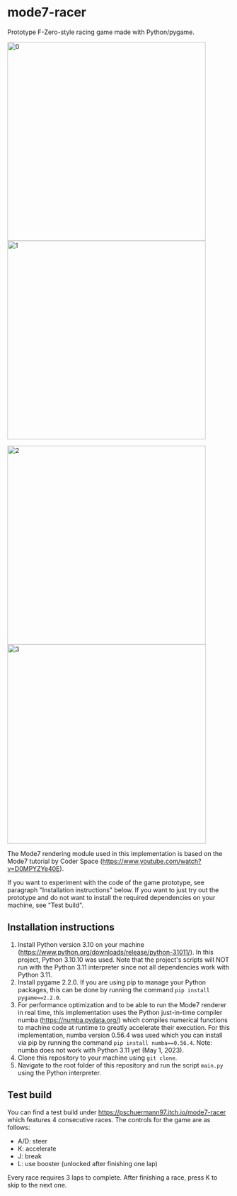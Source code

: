 # mode7-racer
Prototype F-Zero-style racing game made with Python/pygame.

<p float="left">
  <img width="448" alt="0" src="https://user-images.githubusercontent.com/28012017/235456613-3b90fb13-49b9-4e57-9858-cec4e5bd37cd.png">
  <img width="448" alt="1" src="https://user-images.githubusercontent.com/28012017/235456656-672e1c48-5d49-4b36-acf8-dbaac1d18623.png">
</p>

<p float="left">
  <img width="448" alt="2" src="https://user-images.githubusercontent.com/28012017/235456666-2fbcc8e8-52da-46f9-be8d-3eae1fcce96b.png">
  <img width="449" alt="3" src="https://user-images.githubusercontent.com/28012017/235456683-48ec5b33-b2ac-4ee9-9655-f82cf4b70983.png">
</p>

The Mode7 rendering module used in this implementation is based on the Mode7 tutorial by Coder Space (https://www.youtube.com/watch?v=D0MPYZYe40E).

If you want to experiment with the code of the game prototype, see paragraph "Installation instructions" below.
If you want to just try out the prototype and do not want to install the required dependencies on your machine, see "Test build".

## Installation instructions

1. Install Python version 3.10 on your machine (https://www.python.org/downloads/release/python-31011/). In this project, Python 3.10.10 was used. Note that the project's scripts will NOT run with the Python 3.11 interpreter since not all dependencies work with Python 3.11.
2. Install pygame 2.2.0. If you are using pip to manage your Python packages, this can be done by running the command `pip install pygame==2.2.0`.
3. For performance optimization and to be able to run the Mode7 renderer in real time, this implementation uses the Python just-in-time compiler numba (https://numba.pydata.org/) which compiles numerical functions to machine code at runtime to greatly accelerate their execution.
For this implementation, numba version 0.56.4 was used which you can install via pip by running the command `pip install numba==0.56.4`.
Note: numba does not work with Python 3.11 yet (May 1, 2023).
4. Clone this repository to your machine using `git clone`.
5. Navigate to the root folder of this repository and run the script `main.py` using the Python interpreter.

## Test build

You can find a test build under https://pschuermann97.itch.io/mode7-racer which features 4 consecutive races.
The controls for the game are as follows:

- A/D: steer
- K: accelerate
- J: break
- L: use booster (unlocked after finishing one lap)

Every race requires 3 laps to complete.
After finishing a race, press K to skip to the next one.
